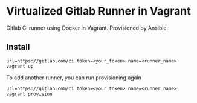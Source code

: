 # Virtualized Gitlab Runner in Vagrant

Gitlab CI runner using Docker in Vagrant. Provisioned by Ansible.

## Install

```
url=https://gitlab.com/ci token=<your_token> name=<runner_name> vagrant up
```

To add another runner, you can run provisioning again

```
url=https://gitlab.com/ci token=<your_token> name=<runner_name> vagrant provision
```
